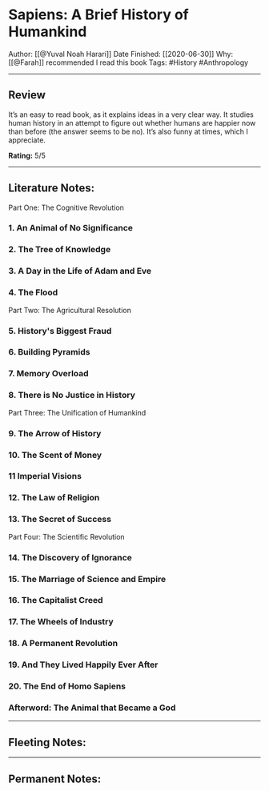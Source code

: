 # Sapiens: A Brief History of Humankind
Author: [[@Yuval Noah Harari]]
Date Finished: [[2020-06-30]]
Why: [[@Farah]] recommended I read this book
Tags: #History #Anthropology

---

## Review
It’s an easy to read book, as it explains ideas in a very clear way. It studies human history in an attempt to figure out whether humans are happier now than before (the answer seems to be no). It’s also funny at times, which I appreciate.

**Rating:** 5/5

---

## Literature Notes:
Part One: The Cognitive Revolution

### 1. An Animal of No Significance

### 2. The Tree of Knowledge

### 3. A Day in the Life of Adam and Eve

### 4. The Flood

Part Two: The Agricultural Resolution

### 5. History's Biggest Fraud

### 6. Building Pyramids

### 7. Memory Overload

### 8. There is No Justice in History

Part Three: The Unification of Humankind

### 9. The Arrow of History

### 10. The Scent of Money

### 11 Imperial Visions

### 12. The Law of Religion

### 13. The Secret of Success

Part Four: The Scientific Revolution

### 14. The Discovery of Ignorance

### 15. The Marriage of Science and Empire

### 16. The Capitalist Creed

### 17. The Wheels of Industry

### 18. A Permanent Revolution

### 19. And They Lived Happily Ever After

### 20. The End of Homo Sapiens

### Afterword: The Animal that Became a God

---

## Fleeting Notes:

---

## Permanent Notes: